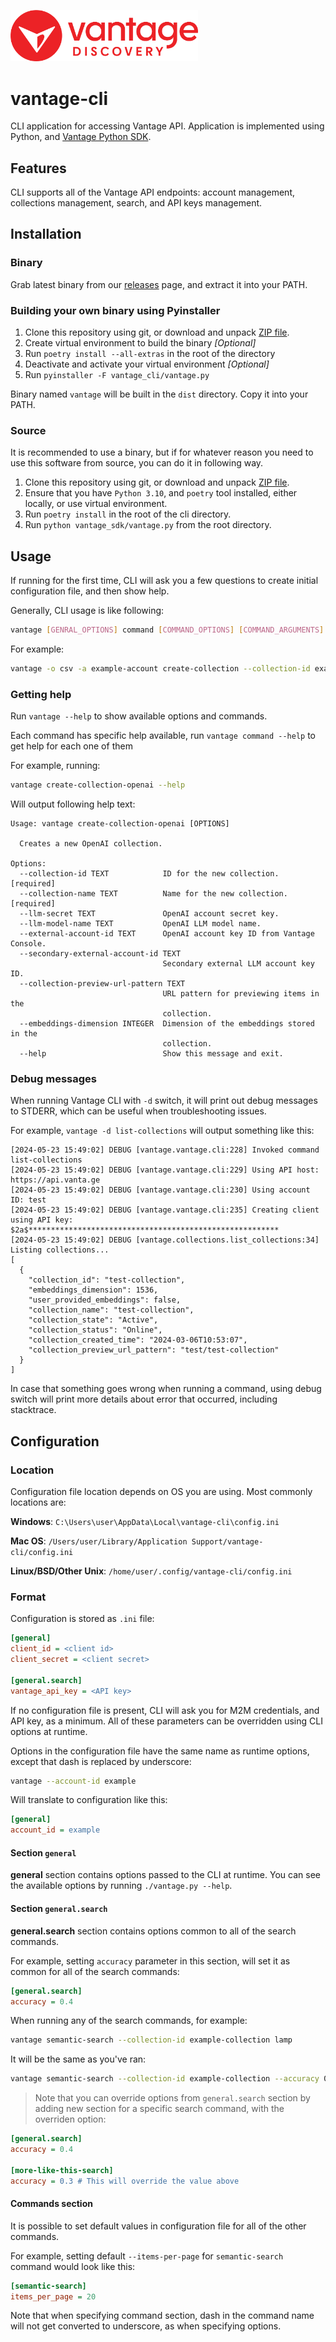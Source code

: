 <img src="assets/vantage_logo.png" title="Vantage Discovery Logo" width="300"/></br>

# vantage-cli

CLI application for accessing Vantage API. Application is implemented using Python, and [Vantage Python SDK](https://github.com/VantageDiscovery/vantage-sdk-python/).

## Features

CLI supports all of the Vantage API endpoints: account management, collections management, search, and API keys management.

## Installation

### Binary

Grab latest binary from our [releases](https://github.com/VantageDiscovery/vantage-cli/releases) page, and extract it into your PATH.

### Building your own binary using Pyinstaller

1. Clone this repository using git, or download and unpack [ZIP file](https://github.com/VantageDiscovery/vantage-cli/archive/refs/heads/develop.zip).
2. Create virtual environment to build the binary *[Optional]*
3. Run `poetry install --all-extras` in the root of the directory
4. Deactivate and activate your virtual environment *[Optional]*
5. Run `pyinstaller -F vantage_cli/vantage.py`

Binary named `vantage` will be built in the `dist` directory. Copy it into your PATH.

### Source

It is recommended to use a binary, but if for whatever reason you need to use this software from source, you can do it in following way.

1. Clone this repository using git, or download and unpack [ZIP file](https://github.com/VantageDiscovery/vantage-cli/archive/refs/heads/develop.zip).
2. Ensure that you have `Python 3.10`, and `poetry` tool installed, either locally, or use virtual environment.
3. Run `poetry install` in the root of the cli directory.
4. Run `python vantage_sdk/vantage.py` from the root directory.

## Usage

If running for the first time, CLI will ask you a few questions to create initial configuration file, and then show help.

Generally, CLI usage is like following:

```bash
vantage [GENRAL_OPTIONS] command [COMMAND_OPTIONS] [COMMAND_ARGUMENTS]
```

For example:

```bash
vantage -o csv -a example-account create-collection --collection-id example --collection-name "My example collection" --embeddings-dimension 1536 --use-provided-embeddings true
```

### Getting help

Run `vantage --help` to show available options and commands.

Each command has specific help available, run `vantage command --help` to get help for each one of them

For example, running:

```bash
vantage create-collection-openai --help
```

Will output following help text:

```text
Usage: vantage create-collection-openai [OPTIONS]

  Creates a new OpenAI collection.

Options:
  --collection-id TEXT            ID for the new collection.  [required]
  --collection-name TEXT          Name for the new collection.  [required]
  --llm-secret TEXT               OpenAI account secret key.
  --llm-model-name TEXT           OpenAI LLM model name.
  --external-account-id TEXT      OpenAI account key ID from Vantage Console.
  --secondary-external-account-id TEXT
                                  Secondary external LLM account key ID.
  --collection-preview-url-pattern TEXT
                                  URL pattern for previewing items in the
                                  collection.
  --embeddings-dimension INTEGER  Dimension of the embeddings stored in the
                                  collection.
  --help                          Show this message and exit.
```

### Debug messages

When running Vantage CLI with `-d` switch, it will print out debug messages to STDERR, which can be useful when troubleshooting issues.

For example, `vantage -d list-collections` will output something like this:

```text
[2024-05-23 15:49:02] DEBUG [vantage.vantage.cli:228] Invoked command list-collections
[2024-05-23 15:49:02] DEBUG [vantage.vantage.cli:229] Using API host: https://api.vanta.ge
[2024-05-23 15:49:02] DEBUG [vantage.vantage.cli:230] Using account ID: test
[2024-05-23 15:49:02] DEBUG [vantage.vantage.cli:235] Creating client using API key: $2a$********************************************************
[2024-05-23 15:49:02] DEBUG [vantage.collections.list_collections:34] Listing collections...
[
  {
    "collection_id": "test-collection",
    "embeddings_dimension": 1536,
    "user_provided_embeddings": false,
    "collection_name": "test-collection",
    "collection_state": "Active",
    "collection_status": "Online",
    "collection_created_time": "2024-03-06T10:53:07",
    "collection_preview_url_pattern": "test/test-collection"
  }
]
```

In case that something goes wrong when running a command, using debug switch will print more details about error that occurred, including stacktrace.

## Configuration

### Location

Configuration file location depends on OS you are using. Most commonly locations are:

**Windows**: `C:\Users\user\AppData\Local\vantage-cli\config.ini`

**Mac OS**: `/Users/user/Library/Application Support/vantage-cli/config.ini`

**Linux/BSD/Other Unix**: `/home/user/.config/vantage-cli/config.ini`

### Format

Configuration is stored as `.ini` file:

```ini
[general]
client_id = <client id>
client_secret = <client secret>

[general.search]
vantage_api_key = <API key>

```

If no configuration file is present, CLI will ask you for M2M credentials, and API key, as a minimum. All of these parameters can be overridden using CLI options at runtime.

Options in the configuration file have the same name as runtime options, except that dash is replaced by underscore:

```bash
vantage --account-id example
```

Will translate to configuration like this:

```ini
[general]
account_id = example
```

#### Section `general`
**general** section contains options passed to the CLI at runtime. You can see the available options by running `./vantage.py --help`.


#### Section `general.search`

**general.search** section contains options common to all of the search commands.

For example, setting `accuracy` parameter in this section, will set it as common for all of the search commands:

```ini
[general.search]
accuracy = 0.4
```

When running any of the search commands, for example:

```bash
vantage semantic-search --collection-id example-collection lamp
```

It will be the same as you've ran:

```bash
vantage semantic-search --collection-id example-collection --accuracy 0.4 lamp
```

> Note that you can override options from `general.search` section by adding new section for a specific search command, with the overriden option:

```ini
[general.search]
accuracy = 0.4

[more-like-this-search]
accuracy = 0.3 # This will override the value above
```

#### Commands section

It is possible to set default values in configuration file for all of the other commands.

For example, setting default `--items-per-page` for `semantic-search` command would look like this:

```ini
[semantic-search]
items_per_page = 20
```

Note that when specifying command section, dash in the command name will not get converted to underscore, as when specifying options.